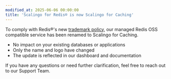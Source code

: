 ```yaml
---
modified_at: 2025-06-06 00:00:00
title: 'Scalingo for Redis® is now Scalingo for Caching'
---
```


To comply with Redis®'s new [trademark policy](https://redis.io/legal/trademark-policy/), our managed Redis OSS compatible service has been renamed to Scalingo for Caching.

- No impact on your existing databases or applications
- Only the name and logo have changed
- The update is reflected in our dashboard and documentation

If you have any questions or need further clarification, feel free to reach out to our Support Team.
